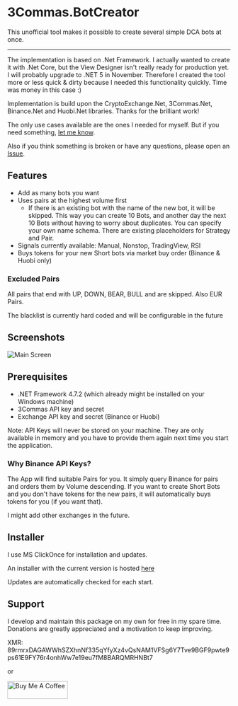 # 3Commas.BotCreator

This unofficial tool makes it possible to create several simple DCA bots at once.

---

The implementation is based on .Net Framework. I actually wanted to create it with .Net Core, but the View Designer isn't really ready for production yet. I will probably upgrade to .NET 5 in November.
Therefore I created the tool more or less quick & dirty because I needed this functionality quickly. Time was money in this case :)

Implementation is build upon the CryptoExchange.Net, 3Commas.Net, Binance.Net and Huobi.Net libraries. Thanks for the brilliant work!

The only use cases available are the ones I needed for myself. But if you need something, [let me know](https://github.com/MarcDrexler/3Commas.BotCreator/issues).

Also if you think something is broken or have any questions, please open an [Issue](https://github.com/MarcDrexler/3Commas.BotCreator/issues).




## Features

- Add as many bots you want
- Uses pairs at the highest volume first
  - If there is an existing bot with the name of the new bot, it will be skipped.
    This way you can create 10 Bots, and another day the next 10 Bots without having to worry about duplicates.
    You can specify your own name schema. There are existing placeholders for Strategy and Pair.
- Signals currently available: Manual, Nonstop, TradingView, RSI
- Buys tokens for your new Short bots via market buy order (Binance & Huobi only)

### Excluded Pairs

All pairs that end with UP, DOWN, BEAR, BULL and are skipped.
Also EUR Pairs.

The blacklist is currently hard coded and will be configurable in the future

## Screenshots

![Main Screen](https://github.com/MarcDrexler/3Commas.BotCreator/blob/master/screenshots/Mainscreen.png)

## Prerequisites

- .NET Framework 4.7.2 (which already might be installed on your Windows machine)
- 3Commas API key and secret
- Exchange API key and secret (Binance or Huobi)

Note: API Keys will never be stored on your machine. They are only available in memory and you have to provide them again next time you start the application.

### Why Binance API Keys?

The App will find suitable Pairs for you. It simply query Binance for pairs and orders them by Volume descending.
If you want to create Short Bots and you don't have tokens for the new pairs, it will automatically buys tokens for you (if you want that).

I might add other exchanges in the future.

## Installer

I use MS ClickOnce for installation and updates.

An installer with the current version is hosted [here](https://marcdrexler.blob.core.windows.net/botcreator/BotCreator.application)

Updates are automatically checked for each start.

## Support

I develop and maintain this package on my own for free in my spare time.
Donations are greatly appreciated and a motivation to keep improving.

XMR: 89rmrxDAGAWWhSZXhnNf335qYfyXz4vQsNAM1VFSg6Y7Tve9BGF9pwte9ps61E9FY76r4onhWw7e19eu7fM8BARQMRHNBt7

or

<a href="https://www.buymeacoffee.com/marcdrexler" target="_blank"><img width="136" height="40" src="https://cdn.buymeacoffee.com/buttons/v2/default-orange.png" alt="Buy Me A Coffee" style="height: 40px !important;width: 136px !important;" ></a>



